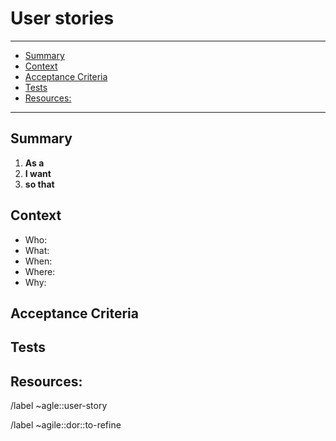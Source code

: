 # User stories
---
<!-- vim-markdown-toc GitLab -->

* [Summary](#summary)
* [Context](#context)
* [Acceptance Criteria](#acceptance-criteria)
* [Tests](#tests)
* [Resources:](#resources)

<!-- vim-markdown-toc -->
---

## Summary

<!---
A user story should typically have a summary structured this way:

1. **As a** [user concerned by the story]
1. **I want** [goal of the story]
1. **so that** [reason for the story]


The “so that” part is optional if more details are provided in the description.

This can then become “As a user managing my properties, I want notifications when adding or removing images.”

You can read about some reasons for this structure in this [nicely put article][1].
-->
1. **As a**
1. **I want**
1. **so that**


## Context
<!---
Describe the context when you want to do that.

Try to answer the following questions:
-->
- Who:
- What:
- When:
- Where:
- Why:


## Acceptance Criteria
<!---
Describe required behavior to close review cycle.
-->


## Tests
<!---
Whrite tests scenarios in gherkin:
```gherkin

Feature: Subscribers see different articles based on their subscription level

Scenario: Free subscribers see only the free articles
  Given Free Frieda has a free subscription
  When Free Frieda logs in with her valid credentials
  Then she sees a Free article

Scenario: Subscriber with a paid subscription can access both free and paid articles
  Given Paid Patty has a basic-level paid subscription
  When Paid Patty logs in with her valid credentials
  Then she sees a Free article and a Paid article
```

```gherkin
```
-->

## Resources:
<!---
* Mockups: [Here goes a URL to or the name of the mockup(s) in inVision];
* Testing URL: [Here goes a URL to the testing branch or IP];
* Staging URL: [Here goes a URL to the feature on staging];
* Data source: [where to find data];
* Tutorial: [Fancy tutorial];
-->

<!-- Actions -->
/label ~agle::user-story

/label ~agile::dor::to-refine
